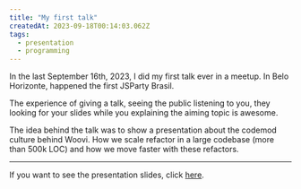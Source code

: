 ```yaml
---
title: "My first talk"
createdAt: 2023-09-18T00:14:03.062Z
tags:
  - presentation
  - programming
---
```


In the last September 16th, 2023, I did my first talk ever in a meetup. In Belo Horizonte,
happened the first JSParty Brasil.

The experience of giving a talk, seeing the public listening to you, they looking for your
slides while you explaining the aiming topic is awesome.

The idea behind the talk was to show a presentation about the codemod culture behind Woovi.
How we scale refactor in a large codebase (more than 500k LOC) and how we move faster
with these refactors.

---

If you want to see the presentation slides, click [here](https://docs.google.com/presentation/d/1Y8uUNnOF1_N9w7gbkIYCGQpqPTkdjtyKbHf8fqDXpEg/edit#slide=id.p).